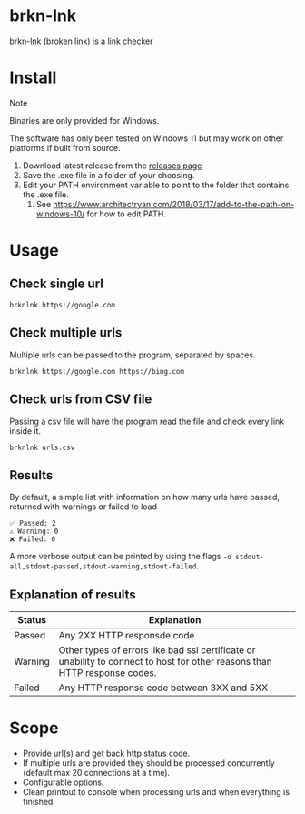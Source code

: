 # brkn-lnk
brkn-lnk (broken link) is a link checker

# Install
>[!NOTE]
> Binaries are only provided for Windows. 
> 
> The software has only been tested on Windows 11 but may work on other platforms if built from source.
1. Download latest release from the [releases page](https://github.com/Mozzo1000/brkn-lnk/releases) 
2. Save the .exe file in a folder of your choosing.
3. Edit your PATH environment variable to point to the folder that contains the .exe file.
   1. See https://www.architectryan.com/2018/03/17/add-to-the-path-on-windows-10/ for how to edit PATH.

# Usage
## Check single url

`brknlnk https://google.com`

## Check multiple urls
Multiple urls can be passed to the program, separated by spaces.

`brknlnk https://google.com https://bing.com`

## Check urls from CSV file
Passing a csv file will have the program read the file and check every link inside it.

`brknlnk urls.csv`

## Results
By default, a simple list with information on how many urls have passed, returned with warnings or failed to load
```
✅ Passed: 2
⚠️ Warning: 0
❌ Failed: 0
```
A more verbose output can be printed by using the flags `-o stdout-all,stdout-passed,stdout-warning,stdout-failed`.

## Explanation of results
|Status   |Explanation      | 
|----------|-------------|
|Passed |Any 2XX HTTP responsde code  |
|Warning |Other types of errors like bad ssl certificate or unability to connect to host for other reasons than HTTP response codes.  |
|Failed|Any HTTP response code between 3XX and 5XX  |

# Scope
- Provide url(s) and get back http status code.
- If multiple urls are provided they should be processed concurrently (default max 20 connections at a time).
- Configurable options.
- Clean printout to console when processing urls and when everything is finished.